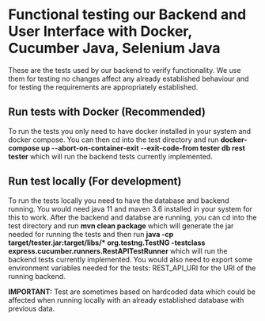 # Functional testing our Backend and User Interface with Docker, Cucumber Java, Selenium Java
These are the tests used by our backend to verify functionality. We use them for testing no changes affect any already established behaviour and for testing the requirements are appropriately established.

## Run tests with Docker (Recommended)
To run the tests you only need to have docker installed in your system and docker compose. You can then cd into the test directory and run **docker-compose up --abort-on-container-exit --exit-code-from tester db rest tester** which will run the backend tests currently implemented.

## Run test locally (For development)
To run the tests locally you need to have the database and backend running. You would need java 11 and maven 3.6 installed in your system for this to work. After the backend and databse are running, you can cd into the test directory and run **mvn clean package** which will generate the jar needed for running the tests and then run **java -cp target/tester.jar:target/libs/\* org.testng.TestNG -testclass express.cucumber.runners.RestAPITestRunner** which will run the backend tests currently implemented. You would also need to export some environment variables needed for the tests: REST_API_URI for the URI of the running backend. 

**IMPORTANT:** Test are sometimes based on hardcoded data which could be affected when running locally with an already established database with previous data.